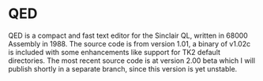 # QED
QED is a compact and fast text editor for the Sinclair QL, written in 68000 Assembly in 1988. The source code is from version 1.01, a binary of v1.02c is included with some enhancements like support for TK2 default directories.
The most recent source code is at version 2.00 beta which I will publish shortly in a separate branch, since this version is yet unstable.
